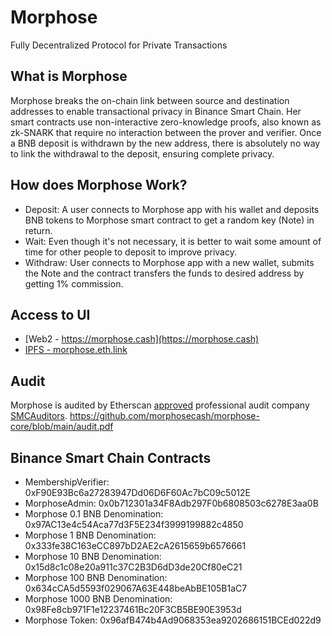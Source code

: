 Morphose
==================
Fully Decentralized Protocol for Private Transactions

## What is Morphose
Morphose breaks the on-chain link between source and destination addresses to enable transactional privacy in Binance Smart Chain. Her smart contracts use non-interactive zero-knowledge proofs, also known as zk-SNARK that require no interaction between the prover and verifier. Once a BNB deposit is withdrawn by the new address, there is absolutely no way to link the withdrawal to the deposit, ensuring complete privacy.

## How does Morphose Work?
- Deposit: A user connects to Morphose app with his wallet and deposits BNB tokens to Morphose smart contract to get a random key (Note) in return.
- Wait: Even though it's not necessary, it is better to wait some amount of time for other people to deposit to improve privacy.
- Withdraw: User connects to Morphose app with a new wallet, submits the Note and the contract transfers the funds to desired address by getting 1% commission.


## Access to UI
- [Web2 - https://morphose.cash](https://morphose.cash)
- [IPFS - morphose.eth.link](morphose.eth.link)

## Audit
Morphose is audited by Etherscan [approved](https://etherscan.io/directory/Smart_Contracts/Smart_Contracts_Audit_And_Security?q=&p=2) professional audit company [SMCAuditors](https://smcauditors.com).
https://github.com/morphosecash/morphose-core/blob/main/audit.pdf

## Binance Smart Chain Contracts
- MembershipVerifier: 0xF90E93Bc6a27283947Dd06D6F60Ac7bC09c5012E
- MorphoseAdmin: 0x0b712301a34F8Adb297F0b6808503c6278E3aa0B
- Morphose 0.1 BNB Denomination: 0x97AC13e4c54Aca77d3F5E234f3999199882c4850
- Morphose 1 BNB Denomination: 0x333fe38C163eCC897bD2AE2cA2615659b6576661
- Morphose 10 BNB Denomination: 0x15d8c1c08e20a911c37C2B3D6dD3de20Cf80eC21
- Morphose 100 BNB Denomination: 0x634cCA5d5593f029067A63E448beAbBE105B1aC7
- Morphose 1000 BNB Denomination: 0x98Fe8cb971F1e12237461Bc20F3CB5BE90E3953d
- Morphose Token: 0x96afB474b4Ad9068353ea9202686151BCEd022d9
